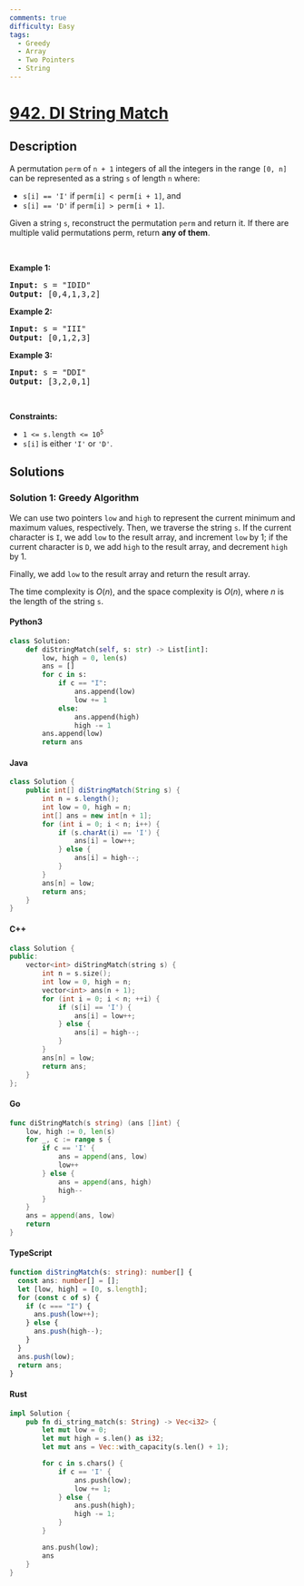 ```yaml
---
comments: true
difficulty: Easy
tags:
  - Greedy
  - Array
  - Two Pointers
  - String
---
```


<!-- problem:start -->

# [942. DI String Match](https://leetcode.com/problems/di-string-match)


## Description

<!-- description:start -->

<p>A permutation <code>perm</code> of <code>n + 1</code> integers of all the integers in the range <code>[0, n]</code> can be represented as a string <code>s</code> of length <code>n</code> where:</p>

<ul>
	<li><code>s[i] == &#39;I&#39;</code> if <code>perm[i] &lt; perm[i + 1]</code>, and</li>
	<li><code>s[i] == &#39;D&#39;</code> if <code>perm[i] &gt; perm[i + 1]</code>.</li>
</ul>

<p>Given a string <code>s</code>, reconstruct the permutation <code>perm</code> and return it. If there are multiple valid permutations perm, return <strong>any of them</strong>.</p>

<p>&nbsp;</p>
<p><strong class="example">Example 1:</strong></p>
<pre><strong>Input:</strong> s = "IDID"
<strong>Output:</strong> [0,4,1,3,2]
</pre><p><strong class="example">Example 2:</strong></p>
<pre><strong>Input:</strong> s = "III"
<strong>Output:</strong> [0,1,2,3]
</pre><p><strong class="example">Example 3:</strong></p>
<pre><strong>Input:</strong> s = "DDI"
<strong>Output:</strong> [3,2,0,1]
</pre>
<p>&nbsp;</p>
<p><strong>Constraints:</strong></p>

<ul>
	<li><code>1 &lt;= s.length &lt;= 10<sup>5</sup></code></li>
	<li><code>s[i]</code> is either <code>&#39;I&#39;</code> or <code>&#39;D&#39;</code>.</li>
</ul>

<!-- description:end -->

## Solutions

<!-- solution:start -->

### Solution 1: Greedy Algorithm

We can use two pointers `low` and `high` to represent the current minimum and maximum values, respectively. Then, we traverse the string `s`. If the current character is `I`, we add `low` to the result array, and increment `low` by 1; if the current character is `D`, we add `high` to the result array, and decrement `high` by 1.

Finally, we add `low` to the result array and return the result array.

The time complexity is $O(n)$, and the space complexity is $O(n)$, where $n$ is the length of the string `s`.

<!-- tabs:start -->

#### Python3

```python
class Solution:
    def diStringMatch(self, s: str) -> List[int]:
        low, high = 0, len(s)
        ans = []
        for c in s:
            if c == "I":
                ans.append(low)
                low += 1
            else:
                ans.append(high)
                high -= 1
        ans.append(low)
        return ans
```

#### Java

```java
class Solution {
    public int[] diStringMatch(String s) {
        int n = s.length();
        int low = 0, high = n;
        int[] ans = new int[n + 1];
        for (int i = 0; i < n; i++) {
            if (s.charAt(i) == 'I') {
                ans[i] = low++;
            } else {
                ans[i] = high--;
            }
        }
        ans[n] = low;
        return ans;
    }
}
```

#### C++

```cpp
class Solution {
public:
    vector<int> diStringMatch(string s) {
        int n = s.size();
        int low = 0, high = n;
        vector<int> ans(n + 1);
        for (int i = 0; i < n; ++i) {
            if (s[i] == 'I') {
                ans[i] = low++;
            } else {
                ans[i] = high--;
            }
        }
        ans[n] = low;
        return ans;
    }
};
```

#### Go

```go
func diStringMatch(s string) (ans []int) {
	low, high := 0, len(s)
	for _, c := range s {
		if c == 'I' {
			ans = append(ans, low)
			low++
		} else {
			ans = append(ans, high)
			high--
		}
	}
	ans = append(ans, low)
	return
}
```

#### TypeScript

```ts
function diStringMatch(s: string): number[] {
  const ans: number[] = [];
  let [low, high] = [0, s.length];
  for (const c of s) {
    if (c === "I") {
      ans.push(low++);
    } else {
      ans.push(high--);
    }
  }
  ans.push(low);
  return ans;
}
```

#### Rust

```rust
impl Solution {
    pub fn di_string_match(s: String) -> Vec<i32> {
        let mut low = 0;
        let mut high = s.len() as i32;
        let mut ans = Vec::with_capacity(s.len() + 1);

        for c in s.chars() {
            if c == 'I' {
                ans.push(low);
                low += 1;
            } else {
                ans.push(high);
                high -= 1;
            }
        }

        ans.push(low);
        ans
    }
}
```

<!-- tabs:end -->

<!-- solution:end -->

<!-- problem:end -->
